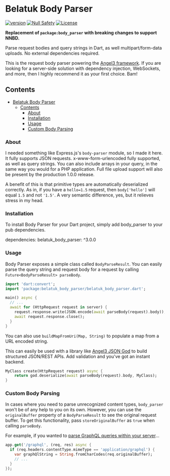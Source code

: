 # Belatuk Body Parser

[![version](https://img.shields.io/badge/pub-v3.0.0-brightgreen)](https://pub.dev/packages/belatuk_body_parser)
[![Null Safety](https://img.shields.io/badge/null-safety-brightgreen)](https://dart.dev/null-safety)
[![License](https://img.shields.io/github/license/dart-backend/belatuk-common-utilities)](https://github.com/dart-backend/belatuk-common-utilities/packages/body_parser/LICENSE)

**Replacement of `package:body_parser` with breaking changes to support NNBD.**

Parse request bodies and query strings in Dart, as well multipart/form-data uploads. No external dependencies required.

This is the request body parser powering the [Angel3 framework](https://pub.dev/packages/angel3_framework). If you are looking for a server-side solution with dependency injection, WebSockets, and more, then I highly recommend it as your first choice. Bam!

## Contents

- [Belatuk Body Parser](#belatuk-body-parser)
  - [Contents](#contents)
    - [About](#about)
    - [Installation](#installation)
    - [Usage](#usage)
    - [Custom Body Parsing](#custom-body-parsing)

### About

I needed something like Express.js's `body-parser` module, so I made it here. It fully supports JSON requests. x-www-form-urlencoded fully supported, as well as query strings. You can also include arrays in your query, in the same way you would for a PHP application. Full file upload support will also be present by the production 1.0.0 release.

A benefit of this is that primitive types are automatically deserialized correctly. As in, if you have a `hello=1.5` request, then `body['hello']` will equal `1.5` and not `'1.5'`. A very semantic difference, yes, but it relieves stress in my head.

### Installation

To install Body Parser for your Dart project, simply add body_parser to your pub dependencies.

  dependencies:
      belatuk_body_parser: ^3.0.0

### Usage

Body Parser exposes a simple class called `BodyParseResult`. You can easily parse the query string and request body for a request by calling `Future<BodyParseResult> parseBody`.

  ```dart
  import 'dart:convert';
  import 'package:belatuk_body_parser/belatuk_body_parser.dart';

  main() async {
    // ...
    await for (HttpRequest request in server) {
      request.response.write(JSON.encode(await parseBody(request).body));
      await request.response.close();
    }
  }
  ```

You can also use `buildMapFromUri(Map, String)` to populate a map from a URL encoded string.

This can easily be used with a library like [Angel3 JSON God](https://pub.dev/packages/angel3_json_god) to build structured JSON/REST APIs. Add validation and you've got an instant backend.

  ```dart
  MyClass create(HttpRequest request) async {
      return god.deserialize(await parseBody(request).body, MyClass);
  }
  ```

### Custom Body Parsing

In cases where you need to parse unrecognized content types, `body_parser` won't be of any help to you on its own. However, you can use the `originalBuffer` property of a `BodyParseResult` to see the original request buffer. To get this functionality, pass `storeOriginalBuffer` as `true` when calling `parseBody`.

For example, if you wanted to [parse GraphQL queries within your server](https://github.com/dukefirehawk/graphql_dart)...

  ```dart
  app.get('/graphql', (req, res) async {
    if (req.headers.contentType.mimeType == 'application/graphql') {
      var graphQlString = String.fromCharCodes(req.originalBuffer);
      // ...
    }
  });
  ```
